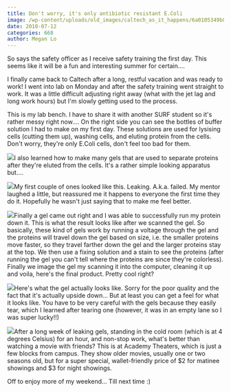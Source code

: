 ```yaml
---
title: Don't worry, it's only antibiotic resistant E.Coli
image: /wp-content/uploads/old_images/caltech_as_it_happens/6a0105349b8251970b01348561b71b970c.jpg
date: 2010-07-12
categories: 668
author: Megan Lo
---
```



So says the safety officer as I receive safety training the first day. This seems like it will be a fun and interesting summer for certain....

I finally came back to Caltech after a long, restful vacation and was ready to work! I went into lab on Monday and after the safety training went straight to work. It was a little difficult adjusting right away (what with the jet lag and long work hours) but I'm slowly getting used to the process.

This is my lab bench. I have to share it with another SURF student so it's rather messy right now.... On the right side you can see the bottles of buffer solution I had to make on my first day. These solutions are used for lysising cells (cutting them up), washing cells, and eluting protein from the cells. Don't worry, they're only E.Coli cells, don't feel too bad for them.


![](/old_images/caltech_as_it_happens/6a0105349b8251970b01348561baee970c.jpg)I also learned how to make many gels that are used to separate proteins after they're eluted from the cells. It's a rather simple looking apparatus but....


![](/old_images/caltech_as_it_happens/6a0105349b8251970b0133f23c0af2970b.jpg)My first couple of ones looked like this. Leaking. A.k.a. failed. My mentor laughed a little, but reassured me it happens to everyone the first time they do it. Hopefully he wasn't just saying that to make me feel better.


![](/old_images/caltech_as_it_happens/6a0105349b8251970b0133f23c2406970b.jpg)Finally a gel came out right and I was able to successfully run my protein down it. This is what the result looks like after we scanned the gel. So basically, these kind of gels work by running a voltage through the gel and the proteins will travel down the gel based on size, i.e. the smaller proteins move faster, so they travel farther down the gel and the larger proteins stay at the top. We then use a fixing solution and a stain to see the proteins (after running the gel you can't tell where the proteins are since they're colorless). Finally we image the gel my scanning it into the computer, cleaning it up and voila, here's the final product. Pretty cool right?

![](/old_images/caltech_as_it_happens/6a0105349b8251970b01348561d430970c.jpg)Here's what the gel actually looks like. Sorry for the poor quality and the fact that it's actually upside down... But at least you can get a feel for what it looks like. You have to be very careful with the gels because they easily tear, which I learned after tearing one (however, it was in an empty lane so I was super lucky!!)

![](/old_images/caltech_as_it_happens/6a0105349b8251970b01348561d918970c.jpg)After a long week of leaking gels, standing in the cold room (which is at 4 degrees Celsius) for an hour, and non-stop work, what's better than watching a movie with friends? This is at Academy Theaters, which is just a few blocks from campus. They show older movies, usually one or two seasons old, but for a super special, wallet-friendly price of $2 for matinee showings and $3 for night showings.

Off to enjoy more of my weekend... Till next time :)

